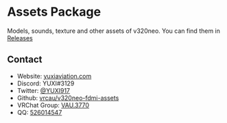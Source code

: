 # Assets Package

Models, sounds, texture and other assets of v320neo. You can find them in [Releases](https://github.com/vrcau/v320neo-fdmi-assets/releases)

## Contact

- Website: [yuxiaviation.com](https://yuxiaviation.com/)
- Discord: YUXI#3129
- Twitter: [@YUXI917](https://twitter.com/YUXI917)
- Github: [vrcau/v320neo-fdmi-assets](https://github.com/vrcau/v320neo-fdmi-assets)
- VRChat Group: [VAU.3770](https://vrc.group/VAU.3770)
- QQ: [526014547](https://jq.qq.com/?_wv=1027&k=oH8yHGNS)
